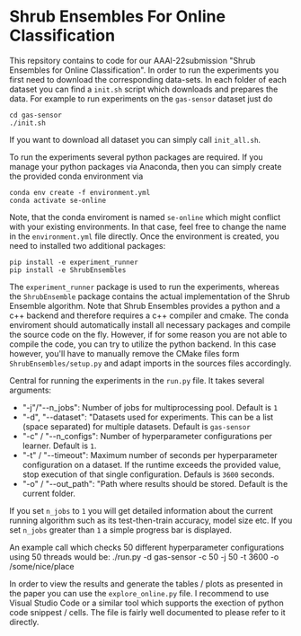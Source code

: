# Shrub Ensembles For Online Classification

This repsitory contains to code for our AAAI-22submission "Shrub Ensembles for Online Classification". In order to run the experiments you first need to download the corresponding data-sets. In each folder of each dataset you can find a `init.sh` script which downloads and prepares the data. For example to run experiments on the `gas-sensor` dataset just do

    cd gas-sensor
    ./init.sh

If you want to download all dataset you can simply call `init_all.sh`.

To run the experiments several python packages are required. If you manage your python packages via Anaconda, then you can simply create the provided conda environment via

    conda env create -f environment.yml
    conda activate se-online

Note, that the conda enviroment is named `se-online` which might conflict with your existing environments. In that case, feel free to change the name in the `environment.yml` file directly. Once the environment is created, you need to installed two additional packages:

    pip install -e experiment_runner
    pip install -e ShrubEnsembles

The `experiment_runner` package is used to run the experiments, whereas the `ShrubEnsemble` package contains the actual implementation of the Shrub Ensemble algorithm. Note that Shrub Ensembles provides a python and a c++ backend and therefore requires a c++ compiler and cmake. The conda enviroment should automatically install all necessary packages and compile the source code on the fly. However, if for some reason you are not able to compile the code, you can try to utilize the python backend. In this case however, you'll have to manually remove the CMake files form `ShrubEnsembles/setup.py` and adapt imports in the sources files accordingly. 

Central for running the experiments in the `run.py` file. It takes several arguments: 

- "-j"/"--n_jobs": Number of jobs for multiprocessing pool. Default is `1` 
- "-d", "--dataset": "Datasets used for experiments. This can be a list (space separated) for multiple datasets. Default is `gas-sensor`
- "-c" / "--n_configs": Number of hyperparameter configurations per learner. Default is `1`.
- "-t" / "--timeout": Maximum number of seconds per hyperparameter configuration on a dataset. If the runtime exceeds the provided value, stop execution of that single configuration. Defauls is `3600` seconds. 
- "-o" / "--out_path": "Path where results should be stored. Default is the current folder. 

If you set `n_jobs` to `1` you will get detailed information about the current running algorithm such as its test-then-train accuracy, model size etc. If you set `n_jobs` greater than `1` a simple progress bar is displayed. 

An example call which checks 50 different hyperparameter configurations using 50 threads would be:
    ./run.py -d gas-sensor -c 50 -j 50 -t 3600 -o /some/nice/place

In order to view the results and generate the tables / plots as presented in the paper you can use the `explore_online.py` file. I recommend to use Visual Studio Code or a similar tool which supports the exection of python code snippest / cells. The file is fairly well documented to please refer to it directly.  